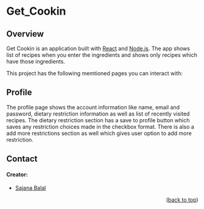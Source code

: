 # Get_Cookin

## Overview
Get Cookin is an application built with [React](https://reactjs.org/) and [Node.js](https://nodejs.org/en/). The app shows list of recipes when you enter the ingredients and shows only recipes which have those ingredients.

This project has the following memtioned pages you can interact with:

## Profile
The profile page shows the account information like name, email and password, dietary restriction information as well as list of recently visited recipes. The dietary restriction section has a save to profile button which saves any restriction choices made in the checkbox format. There is also a add more restrictions section as well which gives user option to add more restriction.


## Contact
#### Creator:
  + [Sajana Balal](https://github.com/SajanaB)

<p align="right">(<a href="#top">back to top</a>)</p>
